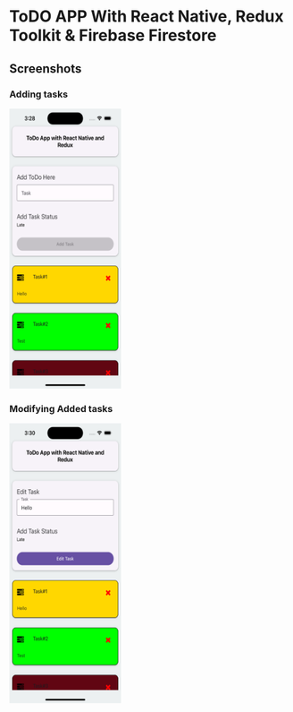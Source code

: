# ToDO APP With React Native, Redux Toolkit & Firebase Firestore

## Screenshots

### Adding tasks

<img src="./assets/screenshot.png" width="200px" height= "500px" alt="Screenshot of app">

### Modifying Added tasks

<img src="./assets/screenshot2.png" width="200px" height= "500px" alt="Screenshot of app 2">
